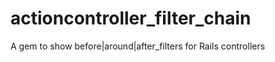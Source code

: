 actioncontroller_filter_chain
==================

A gem to show before|around|after_filters for Rails controllers
